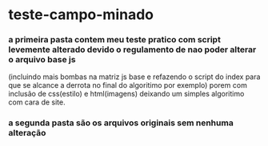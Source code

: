 # teste-campo-minado
### a primeira pasta contem meu teste pratico com script levemente alterado devido o regulamento de nao poder alterar o arquivo base js
(incluindo mais bombas na matriz js base e refazendo o script do index para que se alcance a derrota no final do algoritimo por exemplo)
porem com inclusão de css(estilo) e html(imagens) deixando um simples algoritimo com cara de site.
### a segunda pasta são os arquivos originais sem nenhuma alteração
